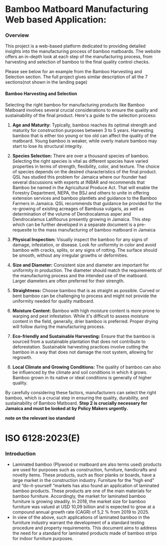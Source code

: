 

# Bamboo Matboard Manufacturing Web based Application:

### Overview

This project is a web-based platform dedicated to providing detailed insights into the manufacturing process of bamboo matboards. The website offers an in-depth look at each step of the manufacturing process, from harvesting and selection of bamboo to the final quality control checks.

Please see below for an example from the Bamboo Harvesting and Selection section. The full project gives similar description of all the 7 sections(not shown in the landing page)

#### Bamboo Harvesting and Selection

Selecting the right bamboo for manufacturing products like Bamboo Matboard involves several crucial considerations to ensure the quality and sustainability of the final product. Here's a guide to the selection process:

1. **Age and Maturity:** Typically, bamboo reaches its optimal strength and maturity for construction purposes between 3 to 5 years. Harvesting bamboo that is either too young or too old can affect the quality of the matboard. Young bamboo is weaker, while overly mature bamboo may start to lose its structural integrity.

2. **Species Selection:** There are over a thousand species of bamboo. Selecting the right species is vital as different species have varied properties in terms of strength, flexibility, color, and texture. The choice of species depends on the desired characteristics of the final product. QSL has studied this problem for Jamaica where our founder had several discussions with experts at INBAR and recommends that Bamboo be named in the Agricultural Produce Act. That will enable the Forestry Department, NEPA, the BSJ and others to unite in offering extension services and bamboo plantlets and guidance to the Bamboo Farmers in Jamaica. QSL recommends that guidance be provided for the re-growing of existing acreages of Bambusa vulgaris, as well as determination of  the volume of Dendrocalamus asper and Dendrocalamus Latiflourus presently growing in Jamaica. This step which can be further developed in a separate document is a pre-requesite to the mass manufacturing of bamboo matboard in Jamaica 

3. **Physical Inspection:** Visually inspect the bamboo for any signs of damage, infestation, or disease. Look for uniformity in color and avoid bamboo with cracks, splits, or any signs of rotting. The surface should be smooth, without any irregular growths or deformities.

4. **Size and Diameter:** Consistent size and diameter are important for uniformity in production. The diameter should match the requirements of the manufacturing process and the intended use of the matboard. Larger diameters are often preferred for their strength.

5. **Straightness:** Choose bamboo that is as straight as possible. Curved or bent bamboo can be challenging to process and might not provide the uniformity needed for quality matboard.

6. **Moisture Content:** Bamboo with high moisture content is more prone to warping and pest infestation. While it's difficult to assess moisture content in the field, generally, drier bamboo is preferred. Proper drying will follow during the manufacturing process.

7. **Eco-friendly and Sustainable Harvesting:** Ensure that the bamboo is sourced from a sustainable plantation that does not contribute to deforestation. Sustainable harvesting practices involve cutting the bamboo in a way that does not damage the root system, allowing for regrowth.

8. **Local Climate and Growing Conditions:** The quality of bamboo can also be influenced by the climate and soil conditions in which it grows. Bamboo grown in its native or ideal conditions is generally of higher quality.

By carefully considering these factors, manufacturers can select the right bamboo, which is a crucial step in ensuring the quality, durability, and sustainability of Bamboo Matboard. **Step 2 is crucially necessary for Jamaica and must be looked at by Policy Makers urgently.**


**note on the relevant iso standard**

# ISO 6128:2023(E)

### Introduction

- Laminated bamboo (Plywood or matboard are also terms used) products are used for purposes such as construction, furniture, handicrafts and
novelty items. These products, such as floor planks or boards, have a large market in the construction
industry. Furniture for the “high end” and “do-it-yourself “markets has also found an application
of laminated bamboo products. These products are one of the main materials for bamboo furniture.
Accordingly, the market for laminated bamboo furniture is growing steadily. In 2018, the market size
for bamboo furniture was valued at USD 10,09 billion and is expected to grow at a compound annual
growth rate (CAGR) of 5,2 % from 2019 to 2025.
- In view of the above, such applications of laminated bamboo in the furniture industry warrant the
development of a standard testing procedure and property requirements. This document aims to
address the need for a standard for laminated products made of bamboo strips for indoor furniture
purposes.
